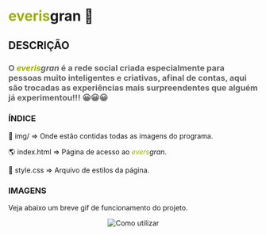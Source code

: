 # <span style ="color: #9dad04">everis</span>gran 📱

## DESCRIÇÃO

### <span style ="color: #616161">O <span style ="color: #9dad04">_everis_</span>_gran_ é a rede social criada especialmente para pessoas muito inteligentes e criativas, afinal de contas, aqui são trocadas as experiências mais surpreendentes que alguém já experimentou!!! 😀😀😀</span>



### ÍNDICE

📁 img/ => Onde estão contidas todas as imagens do programa.

🌎 index.html => Página de acesso ao <span style ="color: #9dad04">_evers_</span>_gran_.

📗 style.css => Arquivo de estilos da página.

### IMAGENS

Veja abaixo um breve gif de funcionamento do projeto.

<p align="center">
  <img src="./img/Mídia1.gif" title="Como utilizar">
</p>





















